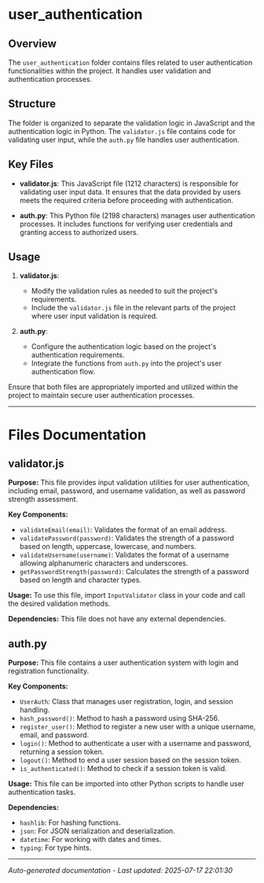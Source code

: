 # user_authentication

## Overview
The `user_authentication` folder contains files related to user authentication functionalities within the project. It handles user validation and authentication processes.

## Structure
The folder is organized to separate the validation logic in JavaScript and the authentication logic in Python. The `validator.js` file contains code for validating user input, while the `auth.py` file handles user authentication.

## Key Files
- **validator.js**: This JavaScript file (1212 characters) is responsible for validating user input data. It ensures that the data provided by users meets the required criteria before proceeding with authentication.
  
- **auth.py**: This Python file (2198 characters) manages user authentication processes. It includes functions for verifying user credentials and granting access to authorized users.

## Usage
1. **validator.js**:
   - Modify the validation rules as needed to suit the project's requirements.
   - Include the `validator.js` file in the relevant parts of the project where user input validation is required.

2. **auth.py**:
   - Configure the authentication logic based on the project's authentication requirements.
   - Integrate the functions from `auth.py` into the project's user authentication flow.

Ensure that both files are appropriately imported and utilized within the project to maintain secure user authentication processes.

---

# Files Documentation

## validator.js

**Purpose:** This file provides input validation utilities for user authentication, including email, password, and username validation, as well as password strength assessment.

**Key Components:**
- `validateEmail(email)`: Validates the format of an email address.
- `validatePassword(password)`: Validates the strength of a password based on length, uppercase, lowercase, and numbers.
- `validateUsername(username)`: Validates the format of a username allowing alphanumeric characters and underscores.
- `getPasswordStrength(password)`: Calculates the strength of a password based on length and character types.

**Usage:** To use this file, import `InputValidator` class in your code and call the desired validation methods.

**Dependencies:** This file does not have any external dependencies.

## auth.py

**Purpose:** This file contains a user authentication system with login and registration functionality.

**Key Components:**
- `UserAuth`: Class that manages user registration, login, and session handling.
- `hash_password()`: Method to hash a password using SHA-256.
- `register_user()`: Method to register a new user with a unique username, email, and password.
- `login()`: Method to authenticate a user with a username and password, returning a session token.
- `logout()`: Method to end a user session based on the session token.
- `is_authenticated()`: Method to check if a session token is valid.

**Usage:** This file can be imported into other Python scripts to handle user authentication tasks.

**Dependencies:**
- `hashlib`: For hashing functions.
- `json`: For JSON serialization and deserialization.
- `datetime`: For working with dates and times.
- `typing`: For type hints.

---
*Auto-generated documentation - Last updated: 2025-07-17 22:01:30*
